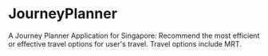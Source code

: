 # JourneyPlanner

A Journey Planner Application for Singapore:
Recommend the most efficient or effective travel options for user's travel. Travel options include MRT.